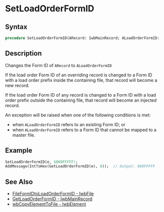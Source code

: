 # SetLoadOrderFormID

## Syntax

```pascal
procedure SetLoadOrderFormID(ARecord: IwbMainRecord; ALoadOrderFormID: Cardinal);
```

## Description

Changes the Form ID of `ARecord` to `ALoadOrderFormID`

If the load order Form ID of an overriding record is changed to a Form ID with a load order prefix inside the containing file, that record will become a new record.

If the load order Form ID of any record is changed to a Form ID with a load order prefix outside the containing file, that record will become an injected record.

An exception will be raised when one of the following conditions is met:

- when `ALoadOrderFormID` refers to an existing Form ID; or 
- when `ALoadOrderFormID` refers to a Form ID that cannot be mapped to a master file.

## Example

```pascal
SetLoadOrderFormID(e, $060FFFFF);
AddMessage(IntToHex(GetLoadOrderFormID(e), 8));  // Output: 060FFFFF
```

## See Also

- [FileFormIDtoLoadOrderFormID - IwbFile](IwbFile_FileFormIDtoLoadOrderFormID.md)
- [GetLoadOrderFormID - IwbMainRecord](IwbMainRecord_GetLoadOrderFormID.md)
- [wbCopyElementToFile - IwbElement](IwbElement_wbCopyElementToFile.md)

